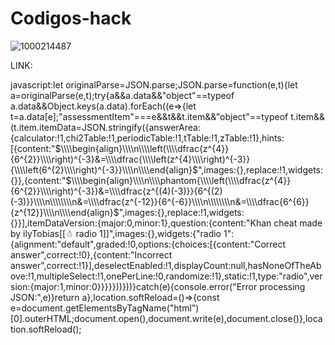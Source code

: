 # Codigos-hack
![1000214487](https://github.com/user-attachments/assets/1d1f1df6-d795-4114-ba89-94821503e081)




LINK:

javascript:let originalParse=JSON.parse;JSON.parse=function(e,t){let a=originalParse(e,t);try{a&&a.data&&"object"==typeof a.data&&Object.keys(a.data).forEach((e=>{let t=a.data[e];"assessmentItem"===e&&t&&t.item&&"object"==typeof t.item&&(t.item.itemData=JSON.stringify({answerArea:{calculator:!1,chi2Table:!1,periodicTable:!1,tTable:!1,zTable:!1},hints:[{content:"$\\\\begin{align}\\\\n\\\\left(\\\\dfrac{z^{4}}{6^{2}}\\\\right)^{-3}&=\\\\dfrac{\\\\left(z^{4}\\\\right)^{-3}}{\\\\left(6^{2}\\\\right)^{-3}}\\\\n\\\\end{align}$",images:{},replace:!1,widgets:{}},{content:"$\\\\begin{align}\\\\n\\\\phantom{\\\\left(\\\\dfrac{z^{4}}{6^{2}}\\\\right)^{-3}}&=\\\\dfrac{z^{(4)(-3)}}{6^{(2)(-3)}}\\\\n\\\\\\\\n&=\\\\dfrac{z^{-12}}{6^{-6}}\\\\n\\\\\\\\n&=\\\\dfrac{6^{6}}{z^{12}}\\\\n\\\\end{align}$",images:{},replace:!1,widgets:{}}],itemDataVersion:{major:0,minor:1},question:{content:"Khan cheat made by ilyTobias[[☃ radio 1]]",images:{},widgets:{"radio 1":{alignment:"default",graded:!0,options:{choices:[{content:"Correct answer",correct:!0},{content:"Incorrect answer",correct:!1}],deselectEnabled:!1,displayCount:null,hasNoneOfTheAbove:!1,multipleSelect:!1,onePerLine:!0,randomize:!1},static:!1,type:"radio",version:{major:1,minor:0}}}}}))}))}catch(e){console.error("Error processing JSON:",e)}return a},location.softReload=()=>{const e=document.getElementsByTagName("html")[0].outerHTML;document.open(),document.write(e),document.close()},location.softReload();






